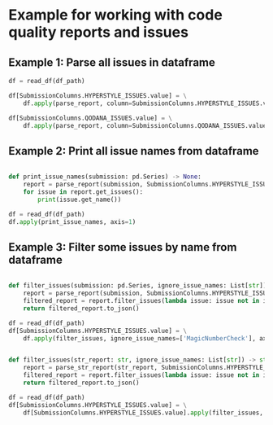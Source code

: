 # Example for working with code quality reports and issues

## Example 1: Parse all issues in dataframe

```python
df = read_df(df_path)

df[SubmissionColumns.HYPERSTYLE_ISSUES.value] = \
    df.apply(parse_report, column=SubmissionColumns.HYPERSTYLE_ISSUES.value, axis=1)

df[SubmissionColumns.QODANA_ISSUES.value] = \
    df.apply(parse_report, column=SubmissionColumns.QODANA_ISSUES.value, axis=1)
```

## Example 2: Print all issue names from dataframe

```python

def print_issue_names(submission: pd.Series) -> None:
    report = parse_report(submission, SubmissionColumns.HYPERSTYLE_ISSUES.value)
    for issue in report.get_issues():
        print(issue.get_name())

df = read_df(df_path)
df.apply(print_issue_names, axis=1)
```

## Example 3: Filter some issues by name from dataframe

```python

def filter_issues(submission: pd.Series, ignore_issue_names: List[str]) -> str:
    report = parse_report(submission, SubmissionColumns.HYPERSTYLE_ISSUES.value)
    filtered_report = report.filter_issues(lambda issue: issue not in ignore_issue_names)
    return filtered_report.to_json()

df = read_df(df_path)
df[SubmissionColumns.HYPERSTYLE_ISSUES.value] = \
    df.apply(filter_issues, ignore_issue_names=['MagicNumberCheck'], axis=1)
```

```python

def filter_issues(str_report: str, ignore_issue_names: List[str]) -> str:
    report = parse_str_report(str_report, SubmissionColumns.HYPERSTYLE_ISSUES.value)
    filtered_report = report.filter_issues(lambda issue: issue not in ignore_issue_names)
    return filtered_report.to_json()

df = read_df(df_path)
df[SubmissionColumns.HYPERSTYLE_ISSUES.value] = \
    df[SubmissionColumns.HYPERSTYLE_ISSUES.value].apply(filter_issues, ignore_issue_names=['MagicNumberCheck'])
```